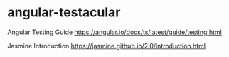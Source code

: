 # angular-testacular

Angular Testing Guide
https://angular.io/docs/ts/latest/guide/testing.html

Jasmine Introduction
https://jasmine.github.io/2.0/introduction.html